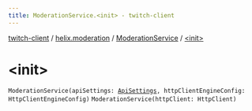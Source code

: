 ```yaml
---
title: ModerationService.<init> - twitch-client
---
```


[twitch-client](../../index.html) / [helix.moderation](../index.html) / [ModerationService](index.html) / [&lt;init&gt;](./-init-.html)

# &lt;init&gt;

`ModerationService(apiSettings: `[`ApiSettings`](../../helix.http.credentials/-api-settings/index.html)`, httpClientEngineConfig: HttpClientEngineConfig)`
`ModerationService(httpClient: HttpClient)`